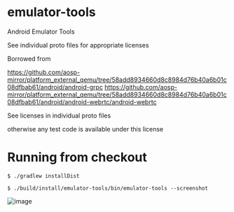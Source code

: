 # emulator-tools
Android Emulator Tools

See individual proto files for appropriate licenses

Borrowed from 

https://github.com/aosp-mirror/platform_external_qemu/tree/58add8934660d8c8984d76b40a6b01c08dfbab61/android/android-grpc
https://github.com/aosp-mirror/platform_external_qemu/tree/58add8934660d8c8984d76b40a6b01c08dfbab61/android/android-webrtc/android-webrtc

See licenses in individual proto files

otherwise any test code is available under this license

# Running from checkout

```
$ ./gradlew installDist

$ ./build/install/emulator-tools/bin/emulator-tools --screenshot
```

![image](https://user-images.githubusercontent.com/231923/79718336-b84d3780-82d3-11ea-9f40-4f48b0ccc8bf.png)

